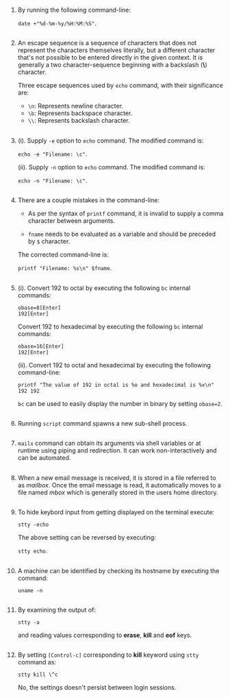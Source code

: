 01. By running the following command-line:

    `date +"%d-%m-%y/%H:%M:%S"`.

##

02. An escape sequence is a sequence of characters that does not represent the characters themselves literally, but a different character that's not possible to be entered directly in the given context. It is generally a two character-sequence beginning with a backslash (**\\**) character.

    Three escape sequences used by `echo` command, with their significance are:

    -   `\n`: Represents newline character.
    -   `\b`: Represents backspace character.
    -   `\\`: Represents backslash character.

##

03. (i). Supply `-e` option to `echo` command. The modified command is:

    `echo -e "Filename: \c"`.

    (ii). Supply `-n` option to `echo` command.  The modified command is:

    `echo -n "Filename: \c"`.

##

04. There are a couple mistakes in the command-line:

    - As per the syntax of `printf` command, it is invalid to supply a comma character between arguments.

    - `fname` needs to be evaluated as a variable and should be preceded by `$` character.

    The corrected command-line is:

    `printf "Filename: %s\n" $fname`.

##

05. (i). Convert 192 to octal by executing the following `bc` internal commands:

    `obase=8[Enter]`
    <br/>
    `192[Enter]`

    Convert 192 to hexadecimal by executing the following `bc` internal commands:

    `obase=16[Enter]`
    <br/>
    `192[Enter]`

    (ii). Convert 192 to octal and hexadecimal by executing the following command-line:

    `printf "The value of 192 in octal is %o and hexadecimal is %x\n" 192 192`

    `bc` can be used to easily display the number in binary by setting `obase=2`.

##

06. Running `script` command spawns a new sub-shell process.

##

07. `mailx` command can obtain its arguments via shell variables or at runtime using piping and redirection. It can work non-interactively and can be automated.

##

08. When a new email message is received, it is stored in a file referred to as _mailbox_. Once the email message is read, it automatically moves to a file named _mbox_ which is generally stored in the users home directory.

##

09. To hide keybord input from getting displayed on the terminal execute:

    `stty -echo`

    The above setting can be reversed by executing:

    `stty echo`.

##

10. A machine can be identified by checking its hostname by executing the command:

    `uname -n`

##

11. By examining the output of:

    `stty -a`

    and reading values corresponding to **erase**, **kill** and **eof** keys.

##

12. By setting `[Control-c]` corresponding to **kill** keyword using `stty` command as:

    `stty kill \^c`

    No, the settings doesn't persist between login sessions.

##

